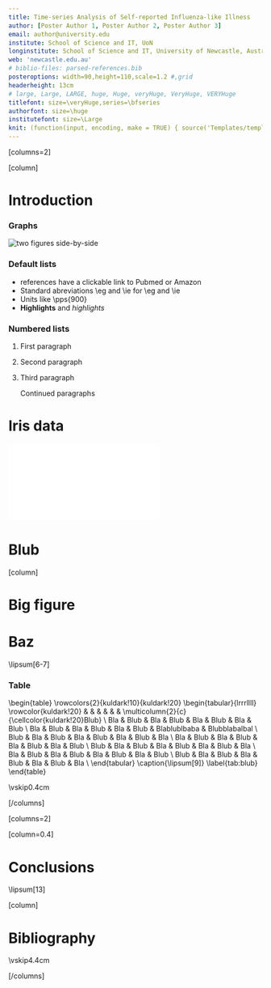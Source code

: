 ```yaml
---
title: Time-series Analysis of Self-reported Influenza-like Illness
author: [Poster Author 1, Poster Author 2, Poster Author 3]
email: author@university.edu
institute: School of Science and IT, UoN
longinstitute: School of Science and IT, University of Newcastle, Australia
web: 'newcastle.edu.au'
# biblio-files: parsed-references.bib
posteroptions: width=90,height=110,scale=1.2 #,grid
headerheight: 13cm
# large, Large, LARGE, huge, Huge, veryHuge, VeryHuge, VERYHuge
titlefont: size=\veryHuge,series=\bfseries
authorfont: size=\huge
institutefont: size=\Large
knit: (function(input, encoding, make = TRUE) { source('Templates/templates/makefile-renderer.R', local = TRUE) })
---
```


<!-- %% filter=Templates/templates/poster-filters.py -->
<!-- %% biblatex -->



[columns=2]

[column]

# Introduction

### Graphs

![two figures side-by-side]({width=0.5\linewidth}presentation-examplefig,{width=0.5\linewidth}presentation-examplefig-magenta)

<!-- Comments -->
### Default lists

<!-- - Citations [@Macherey2006] and @Macherey2006 -->
- references have a clickable link to Pubmed or Amazon
- Standard abreviations \\eg and \\ie for \eg and \ie
- Units like \pps{900}
- **Highlights** and *highlights*

### Numbered lists

1.  First paragraph
2.  Second paragraph
3.  Third paragraph

    Continued paragraphs

# Iris data

![iris data](poster-r-example-figures/iris-1.pdf)

# Blub



[column] <!-- end of column -->

# Big figure



# Baz

\lipsum[6-7]

### Table

<!-- this is still latex :-) -->
\begin{table}
    \rowcolors{2}{kuldark!10}{kuldark!20}
    \begin{tabular}{lrrrllll}
            \rowcolor{kuldark!20}
                &     &                     &         &      &          &
                \multicolumn{2}{c}{\cellcolor{kuldark!20}Blub} \\
        Bla & Blub & Bla & Blub & Bla & Blub &
        Bla & Blub \\
        Bla & Blub & Bla & Blub & Bla & Blub & Blablublbaba & Blubblabalbal \\
        Blub & Bla & Blub & Bla & Blub & Bla & Blub & Bla \\
        Bla & Blub & Bla & Blub & Bla & Blub & Bla & Blub \\
        Blub & Bla & Blub & Bla & Blub & Bla & Blub & Bla \\
        Bla & Blub & Bla & Blub & Bla & Blub & Bla & Blub \\
        Blub & Bla & Blub & Bla & Blub & Bla & Blub & Bla \\
    \end{tabular}
    \caption{\lipsum[9]}
    \label{tab:blub}
\end{table}

\vskip0.4cm

[/columns] <!-- End of Section -->

[columns=2] <!-- New Section -->

[column=0.4]

# Conclusions

\lipsum[13]

[column]

# Bibliography

<!-- \printbibliography -->

\vskip4.4cm

[/columns]
